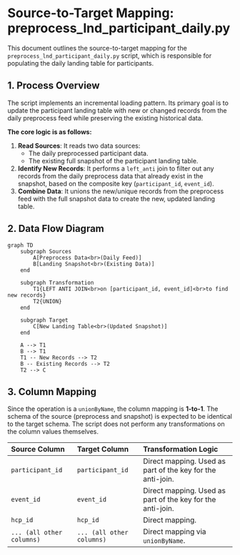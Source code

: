 # Source-to-Target Mapping: preprocess_lnd_participant_daily.py

This document outlines the source-to-target mapping for the `preprocess_lnd_participant_daily.py` script, which is responsible for populating the daily landing table for participants.

## 1. Process Overview

The script implements an incremental loading pattern. Its primary goal is to update the participant landing table with new or changed records from the daily preprocess feed while preserving the existing historical data.

**The core logic is as follows:**
1.  **Read Sources**: It reads two data sources:
    *   The daily preprocessed participant data.
    *   The existing full snapshot of the participant landing table.
2.  **Identify New Records**: It performs a `left_anti` join to filter out any records from the daily preprocess data that already exist in the snapshot, based on the composite key (`participant_id`, `event_id`).
3.  **Combine Data**: It unions the new/unique records from the preprocess feed with the full snapshot data to create the new, updated landing table.

## 2. Data Flow Diagram

```mermaid
graph TD
    subgraph Sources
        A[Preprocess Data<br>(Daily Feed)]
        B[Landing Snapshot<br>(Existing Data)]
    end

    subgraph Transformation
        T1{LEFT ANTI JOIN<br>on [participant_id, event_id]<br>to find new records}
        T2{UNION}
    end

    subgraph Target
        C[New Landing Table<br>(Updated Snapshot)]
    end

    A --> T1
    B --> T1
    T1 -- New Records --> T2
    B -- Existing Records --> T2
    T2 --> C
```

## 3. Column Mapping

Since the operation is a `unionByName`, the column mapping is **1-to-1**. The schema of the source (preprocess and snapshot) is expected to be identical to the target schema. The script does not perform any transformations on the column values themselves.

| Source Column | Target Column | Transformation Logic |
| :--- | :--- | :--- |
| `participant_id` | `participant_id` | Direct mapping. Used as part of the key for the anti-join. |
| `event_id` | `event_id` | Direct mapping. Used as part of the key for the anti-join. |
| `hcp_id` | `hcp_id` | Direct mapping. |
| `... (all other columns)` | `... (all other columns)` | Direct mapping via `unionByName`. |
